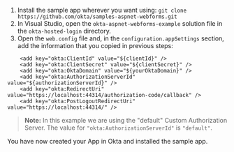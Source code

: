 1. Install the sample app wherever you want using: `git clone https://github.com/okta/samples-aspnet-webforms.git`
2. In Visual Studio, open the `okta-aspnet-webforms-example` solution file in the `okta-hosted-login` directory.
3. Open the `web.config` file and, in the `configuration.appSettings` section, add the information that you copied in previous steps:

```
    <add key="okta:ClientId" value="${clientId}" />
    <add key="okta:ClientSecret" value="${clientSecret}" />
    <add key="okta:OktaDomain" value="${yourOktaDomain}" />
    <add key="okta:AuthorizationServerId" value="${authorizationServerId}" />
    <add key="okta:RedirectUri" value="https://localhost:44314/authorization-code/callback" />
    <add key="okta:PostLogoutRedirectUri" value="https://localhost:44314/" />
```

   > **Note:** In this example we are using the "default" Custom Authorization Server. The value for `"okta:AuthorizationServerId"` is `"default"`.

You have now created your App in Okta and installed the <StackSnippet snippet="applang" noSelector inline /> sample app.
